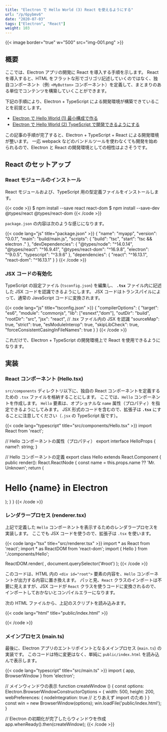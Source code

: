 ```yaml
---
title: "Electron で Hello World (3) React を使えるようにする"
url: "/p/6pybmv6"
date: "2020-07-03"
tags: ["Electron", "React"]
weight: 103
---
```


{{< image border="true" w="500" src="img-001.png" >}}

概要
----

ここでは、Electron アプリの開発に React を導入する手順を示します。
React を導入すると、HTML をフラットな形でゴリゴリ記述していくのではなく、独自コンポーネント（例: `<MyButton>` コンポーネント）を定義して、まとまりのある単位でコンテンツを構築していくことができます。

下記の手順により、Electron + TypeScript による開発環境が構築できていることを前提とします。

- [Electron で Hello World (1) 最小構成で作る](/p/ter4eq2)
- [Electron で Hello World (2) TypeScript で開発できるようにする](/p/78whxix)

この記事の手順が完了すると、Electron + TypeScript + React による開発環境が整います。
一応 webpack などのバンドルツールを使わなくても開発を始められるので、Electron と React の開発環境としての相性はよさそうです。


React のセットアップ
----

### React モジュールのインストール

React モジュールおよび、TypeScript 用の型定義ファイルをインストールします。

{{< code >}}
$ npm install --save react react-dom
$ npm install --save-dev @types/react @types/react-dom
{{< /code >}}

`package.json` の内容は次のような感じになります。

{{< code lang="js" title="package.json" >}}
{
  "name": "myapp",
  "version": "0.0.1",
  "main": "build/main.js",
  "scripts": {
    "build": "tsc",
    "start": "tsc && electron ."
  },
  "devDependencies": {
    "@types/node": "^14.0.14",
    "@types/react": "^16.9.41",
    "@types/react-dom": "^16.9.8",
    "electron": "^9.0.5",
    "typescript": "^3.9.6"
  },
  "dependencies": {
    "react": "^16.13.1",
    "react-dom": "^16.13.1"
  }
}
{{< /code >}}

### JSX コードの有効化

TypeScript の設定ファイル (`tsconfig.json`) を編集し、 __`.tsx`__ ファイル内に記述した JSX コードを認識できるようにします。
JSX コードはトランスパイルによって、通常の JavaScript コードに変換されます。

{{< code lang="js" title="tsconfig.json" >}}
{
  "compilerOptions": {
    "target": "es6",
    "module": "commonjs",
    "lib": ["esnext","dom"],
    "outDir": "build",
    "rootDir": "src",
    "jsx": "react",  // .tsx ファイル内の JSX を認識
    "sourceMap": true,
    "strict": true,
    "esModuleInterop": true,
    "skipLibCheck": true,
    "forceConsistentCasingInFileNames": true
  }
}
{{< /code >}}

これだけで、Electron + TypeScript の開発環境上で React を使用できるようになります。


実装
----

### React コンポーネント (Hello.tsx)

`src/components` ディレクトリ以下に、独自の React コンポーネントを定義するための `.tsx` ファイルを格納することにします。
ここでは、`Hello` コンポーネントを作成します。
`Hello` 要素は、オプショナルな `name` 属性（プロパティ）を指定できるようにしてみます。
JSX 形式のコードを含むので、拡張子は __`.tsx`__ にすることに注意してください（`.jsx` の TypeScript 版です）。

{{< code lang="typescript" title="src/components/Hello.tsx" >}}
import React from 'react';

// Hello コンポーネントの属性（プロパティ）
export interface HelloProps {
  name?: string;
}

// Hello コンポーネントの定義
export class Hello extends React.Component<HelloProps> {
  public render(): React.ReactNode {
    const name = this.props.name ?? 'Mr. Unknown';
    return (
      <h1>Hello {name} in Electron</h1>
    );
  }
}
{{< /code >}}

### レンダラープロセス (renderer.tsx)

上記で定義した `Hello` コンポーネントを表示するためのレンダラープロセスを実装します。
ここでも JSX コードを使うので、拡張子は `.tsx` を使います。

{{< code lang="tsx" title="src/renderer.tsx" >}}
import * as React from 'react';
import * as ReactDOM from 'react-dom';
import { Hello } from './components/Hello';

ReactDOM.render(
  <Hello />,
  document.querySelector('#root')
);
{{< /code >}}

このコードは、HTML 内の `<div id="root">` 要素の内容を、`Hello` コンポーネントが出力する内容に置き換えます。
パッと見、`React` クラスのインポートは不要に見えますが、JSX コードが `React` クラスを使うコードに変換されるので、インポートしておかないとコンパイルエラーになります。

次の HTML ファイルから、上記のスクリプトを読み込みます。

{{< code lang="html" title="public/index.html" >}}
<!DOCTYPE html>
<html>
  <head>
    <meta charset="UTF-8">
    <title>Hello Electron!</title>
    <!-- https://electronjs.org/docs/tutorial/security#csp-meta-tag -->
    <meta http-equiv="Content-Security-Policy"
          content="script-src 'self' 'unsafe-inline';" />
  </head>
  <body>
    <div id="root"></div>
    <script>require('../build/renderer.js');</script>
  </body>
</html>
{{< /code >}}

### メインプロセス (main.ts)

最後に、Electron アプリのエントリポイントとなるメインプロセス (`main.ts`) の実装です。
このコードは特に変更はなく、単純に `public/index.html` を読み込んで表示します。

{{< code lang="typescript" title="src/main.ts" >}}
import { app, BrowserWindow } from 'electron';

// メインウィンドウの表示
function createWindow () {
  const options: Electron.BrowserWindowConstructorOptions = {
    width: 500,
    height: 200,
    webPreferences: {
      nodeIntegration: true  // とりあえず import のため
    }
  }
  const win = new BrowserWindow(options);
  win.loadFile('public/index.html');
}

// Electron の初期化が完了したらウィンドウを作成
app.whenReady().then(createWindow);
{{< /code >}}

